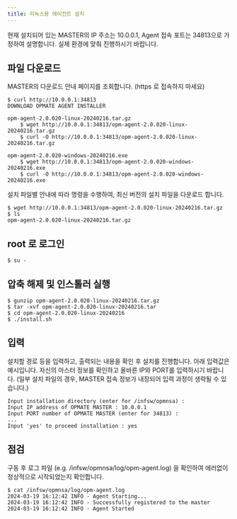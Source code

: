 ```yaml
---
title: 리눅스용 에이전트 설치
---
```


현재 설치되어 있는 MASTER의 IP 주소는 10.0.0.1, Agent 접속 포트는 34813으로 가정하여 설명합니다.
실제 환경에 맞춰 진행하시기 바랍니다.

## 파일 다운로드

MASTER의 다운로드 안내 페이지를 조회합니다. (https 로 접속하지 마세요)

```
$ curl http://10.0.0.1:34813
DOWNLOAD OPMATE AGENT INSTALLER

opm-agent-2.0.020-linux-20240216.tar.gz
    $ wget http://10.0.0.1:34813/opm-agent-2.0.020-linux-20240216.tar.gz
    $ curl -O http://10.0.0.1:34813/opm-agent-2.0.020-linux-20240216.tar.gz

opm-agent-2.0.020-windows-20240216.exe
    $ wget http://10.0.0.1:34813/opm-agent-2.0.020-windows-20240216.exe
    $ curl -O http://10.0.0.1:34813/opm-agent-2.0.020-windows-20240216.exe
```

설치 파일별 안내에 따라 명령을 수행하여, 최신 버전의 설치 파일을 다운로드 합니다.

```
$ wget http://10.0.0.1:34813/opm-agent-2.0.020-linux-20240216.tar.gz
$ ls
opm-agent-2.0.020-linux-20240216.tar.gz
```

## root 로 로그인

```
$ su -
```

## 압축 해제 및 인스톨러 실행

```
$ gunzip opm-agent-2.0.020-linux-20240216.tar.gz
$ tar -xvf opm-agent-2.0.020-linux-20240216.tar
$ cd opm-agent-2.0.020-linux-20240216
$ ./install.sh
```

## 입력

설치할 경로 등을 입력하고, 출력되는 내용을 확인 후 설치를 진행합니다.
아래 입력값은 예시입니다. 자신의 마스터 정보를 확인하고 올바른 IP와 PORT를 입력하시기 바랍니다.
(일부 설치 파일의 경우, MASTER 접속 정보가 내장되어 입력 과정이 생략될 수 있습니다.)

```
Input installation directory (enter for /infsw/opmnsa) :
Input IP address of OPMATE MASTER : 10.0.0.1
Input PORT number of OPMATE MASTER (enter for 34813) :
...
Input 'yes' to proceed installation : yes
```

## 점검

구동 후 로그 파일 (e.g. /infsw/opmnsa/log/opm-agent.log) 을 확인하여 에러없이 정상적으로 시작되었는지 확인합니다.

```
$ cat /infsw/opmnsa/log/opm-agent.log
2024-03-19 16:12:42 INFO - Agent Starting...
2024-03-19 16:12:42 INFO - Successfully registered to the master
2024-03-19 16:12:42 INFO - Agent Started
```
